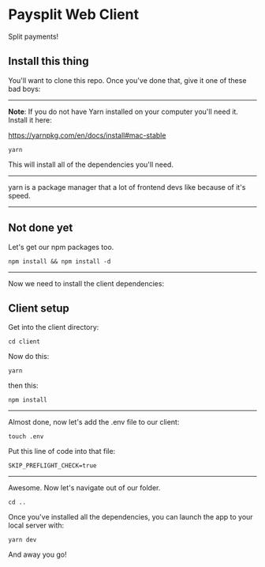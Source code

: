 # Paysplit Web Client
Split payments!

## Install this thing

You'll want to clone this repo. Once you've done that, give it one of these bad boys:

---

**Note**: If you do not have Yarn installed on your computer you'll need it. Install it here:

https://yarnpkg.com/en/docs/install#mac-stable

```
yarn
```

This will install all of the dependencies you'll need.

---

yarn is a package manager that a lot of frontend devs like because of it's speed.

---

## Not done yet

Let's get our npm packages too.

```
npm install && npm install -d
```  

---

Now we need to install the client dependencies:

## Client setup

Get into the client directory:

```
cd client
```

Now do this:

```
yarn
```

then this:

```
npm install
```

---

Almost done, now let's add the .env file to our client:

```
touch .env
```

Put this line of code into that file:

```
SKIP_PREFLIGHT_CHECK=true
```

---

Awesome. Now let's navigate out of our folder.

```
cd ..
```

Once you've installed all the dependencies, you can launch the app to your local server with:

```
yarn dev
```

And away you go!
